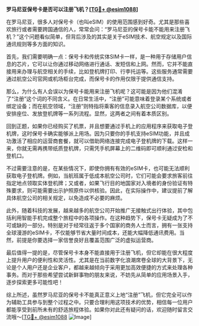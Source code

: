**罗马尼亚保号卡是否可以注册飞机？[[TG💪+ @esim1088](https://t.me/s/esim1088)]**

在罗马尼亚，很多人对保号卡（也叫eSIM）的使用范围感到好奇。尤其是那些喜欢旅行或者需要跨国通信的人，常常会问：“罗马尼亚的保号卡能不能用来注册飞机？”这个问题看似简单，但背后涉及的其实是关于eSIM技术、航空规定以及国际通讯规则等多方面的知识。

首先，我们需要明确一点：保号卡和传统实体SIM卡一样，是一种用于存储用户信息的芯片，它可以让你通过移动网络进行通话、发短信和上网。然而，它并不能直接用来办理与航空相关的手续，比如登机牌打印、行李托运等。这些服务通常需要通过航空公司官网或机场柜台完成，而保号卡的作用仅限于提供通信支持。

那么，为什么有人会误以为保号卡能用来注册飞机呢？这可能是因为他们混淆了“注册”这个词的不同含义。在日常生活中，“注册”可能意味着登录某个系统或者绑定设备；而在航空领域，“注册”则特指将乘客的信息录入航空公司数据库，以便安排座位、发放登机牌等一系列流程。显然，这两者之间有着本质区别。

回到正题，如果你已经购买了机票，并且想要通过手机上的应用程序来获取电子登机牌，这时保号卡确实能够派上用场。因为只要你的手机支持eSIM功能，并且成功激活了相应的运营商套餐，就可以借助网络连接完成电子登机牌的下载。这样一来，你就无需再携带纸质登机牌，只需凭手机屏幕上的二维码即可顺利通过安检和登机口。

不过需要注意的是，在某些情况下，即使你拥有有效的eSIM卡，也可能无法顺利获取电子登机牌。例如，当航班属于低成本航空公司时，它们可能会要求旅客前往指定地点领取实体登机牌；又或者，如果飞行目的地国家对入境者的身份验证有特殊要求，则可能需要出示护照原件以供核验。因此，在实际操作中，建议提前了解具体航空公司的相关规定，以免造成不必要的麻烦。

此外，随着科技的发展，越来越多的航空公司开始推广无接触式出行体验，其中包括利用智能手机完成整个旅程中的各项操作。在这种趋势下，保号卡无疑成为了不可或缺的一部分。特别是对于经常往返于多个国家的商务人士而言，拥有一张支持全球漫游的eSIM卡，不仅能够节省大量时间成本，还能大幅降低通讯费用。当然，前提是你要选择一家信誉良好且覆盖范围广泛的虚拟运营商。

最后值得一提的是，尽管保号卡本身不能直接用于注册飞机，但它却能在很大程度上提升用户的便利性和灵活性。尤其是在当前数字化浪潮席卷全球的大背景下，无论是个人用户还是企业客户，都越来越倾向于采用更加高效便捷的方式来处理各种事务。而对于那些希望尝试新鲜事物的朋友来说，不妨先从简单的应用场景入手，逐步探索更多可能性吧！

综上所述，虽然罗马尼亚的保号卡不能真正意义上地“注册”飞机，但它完全可以作为辅助工具参与到整个过程之中。只要合理利用这项技术的优势，相信每一位用户都能享受到前所未有的舒适旅程体验。如果你对此还有疑问的话，欢迎随时留言交流哦～[[TG💪+ @esim1088](https://t.me/s/esim1088) ![Image](https://i.postimg.cc/4NQfJmqS/Snipaste-2025-05-13-00-14-12.png)]